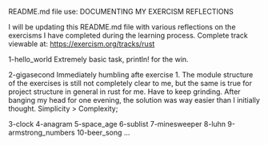 README.md file use: DOCUMENTING MY EXERCISM REFLECTIONS

I will be updating this README.md file with various reflections on the exercisms I have completed during the learning process.
Complete track viewable at: https://exercism.org/tracks/rust

1-hello_world
Extremely basic task, println! for the win.

2-gigasecond
Immediately humbling afte exercise 1. 
The module structure of the exercises is still not completely clear to me, but the same is true for project structure in general in rust for me.
Have to keep grinding.
After banging my head for one evening, the solution was way easier than I initially thought.
Simplicity > Complexity;

3-clock
4-anagram
5-space_age
6-sublist
7-minesweeper
8-luhn
9-armstrong_numbers
10-beer_song
...

